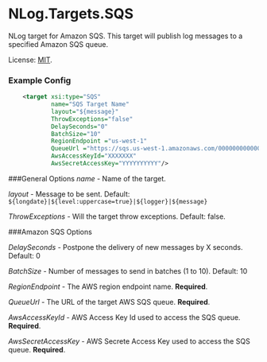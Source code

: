 # NLog.Targets.SQS

NLog target for Amazon SQS. This target will publish log messages to a specified Amazon SQS queue.

License: [MIT](https://raw.githubusercontent.com/aireq/NLog.Targets.SQS/master/LICENSE).



### Example Config

```xml
    <target xsi:type="SQS"
            name="SQS Target Name"
            layout="${message}"
            ThrowExceptions="false"
            DelaySeconds="0"            
            BatchSize="10" 
            RegionEndpoint ="us-west-1"
            QueueUrl ="https://sqs.us-west-1.amazonaws.com/000000000000/sqs-queue-name"
            AwsAccessKeyId="XXXXXXX"
            AwsSecretAccessKey="YYYYYYYYYY"/>
```



###General Options
_name_ - Name of the target.

_layout_ - Message to be sent. Default: `${longdate}|${level:uppercase=true}|${logger}|${message}`

_ThrowExceptions_ - Will the target throw exceptions. Default: false.

###Amazon SQS Options

_DelaySeconds_ -  Postpone the delivery of new messages by X seconds. Default: 0

_BatchSize_ - Number of messages to send in batches (1 to 10). Default: 10

_RegionEndpoint_ - The AWS region endpoint name. **Required**.

_QueueUrl_ - The URL of the target AWS SQS queue. **Required**.

_AwsAccessKeyId_ - AWS Access Key Id used to access the SQS queue. **Required**.

_AwsSecretAccessKey_ - AWS Secrete Access Key used to access the SQS queue. **Required**.

